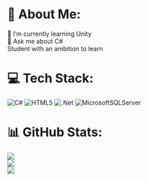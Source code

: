 # 💫 About Me:
🌱 I’m currently learning Unity <br>💬 Ask me about C#<br>Student with an ambition to learn


# 💻 Tech Stack:
![C#](https://img.shields.io/badge/c%23-%23239120.svg?style=for-the-badge&logo=csharp&logoColor=white) ![HTML5](https://img.shields.io/badge/html5-%23E34F26.svg?style=for-the-badge&logo=html5&logoColor=white) ![.Net](https://img.shields.io/badge/.NET-5C2D91?style=for-the-badge&logo=.net&logoColor=white) ![MicrosoftSQLServer](https://img.shields.io/badge/Microsoft%20SQL%20Server-CC2927?style=for-the-badge&logo=microsoft%20sql%20server&logoColor=white)
# 📊 GitHub Stats:
![](https://github-readme-stats.vercel.app/api?username=huseyinbaglayici&theme=dark&hide_border=false&include_all_commits=false&count_private=false)<br/>
![](https://github-readme-streak-stats.herokuapp.com/?user=huseyinbaglayici&theme=dark&hide_border=false)<br/>
![](https://github-readme-stats.vercel.app/api/top-langs/?username=huseyinbaglayici&theme=dark&hide_border=false&include_all_commits=false&count_private=false&layout=compact)

<!-- Proudly created with GPRM ( https://gprm.itsvg.in ) -->
